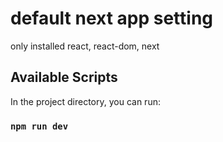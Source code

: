 # default next app setting

only installed react, react-dom, next

## Available Scripts

In the project directory, you can run:

### `npm run dev`